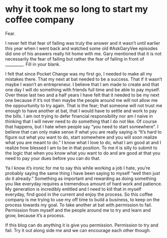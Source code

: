 # why it took me so long to start my coffee company

Fear.

I never felt that fear of failing was truly the answer and it wasn’t until earlier this year when I went back and watched some old #AskGaryVee episodes did one of his answers really hit home with me. Gary mentioned that it is not necessarily the fear of failing but rather the fear of failing in front of _________. Fill in your blank.

I felt that since Pocket Change was my first go, I needed to make all my mistakes there. That my next at bat needed to be a success. That if it wasn’t maybe I wasn’t an entrepreneur. I believe that I am made to create and that one day I will do something with friends full time and be able to pay myself. Over these last two and a half years I have felt that it needed to be my next one because if it’s not then maybe the people around me will not allow me the oppourtunity to try again. That is the fear; that someone will not trust me enough to have another at bat, that I would have to settle and work to pay the bills. I am not trying to defer financial responsibility nor am I naive in thinking that I will never need to do something that I do not like. Of course that happens, but I hate when people say “you need to start somewhere”. I believe that can only make sense if what you are really saying is “It’s hard to figure out what you want to do, start somewhere and you will soon realize what you are meant to do.” I know what I love to do, what I am good at and I realize how blessed I am to be in that position. To me it is silly to submit to the logic that when you know what you want to do and are good at that you need to pay your dues before you can do that.

Ya I know it’s ironic for me to say this while working a job I hate, you’re probably saying the same thing I have been saying to myself “well then just do it already.” Something as important and rewarding as doing something you like everyday requires a tremendous amount of hard work and patience. My generation is incredibly entitled and I need to kill that in myself everyday, find good in the current and enjoy the process. So this coffee company is me trying to use my off time to build a business, to keep on the process towards my goal. To take another at bat with permission to fail. Permission from myself and the people around me to try and learn and grow, because it’s a process.

If this blog can do anything it is give you permission. Permission to try and fail. Try it out along side me and we can encourage each other though.
